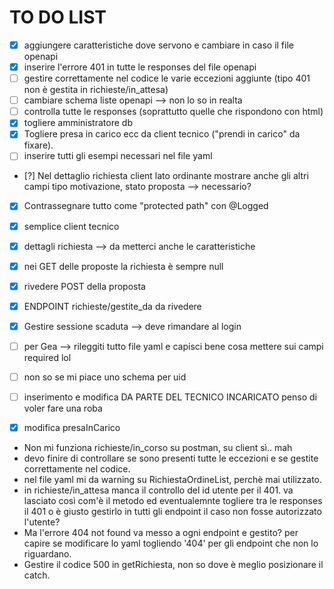 # TO DO LIST
- [x] aggiungere caratteristiche dove servono e cambiare in caso il file openapi
- [x] inserire l'errore 401 in tutte le responses del file openapi
- [ ] gestire correttamente nel codice le varie eccezioni aggiunte (tipo 401 non è gestita in  richieste/in_attesa)
- [ ] cambiare schema liste openapi --> non lo so in realta
- [ ] controlla tutte le responses (soprattutto quelle che rispondono con html)
- [x] togliere amministratore db 
- [x] Togliere presa in carico ecc da client tecnico ("prendi in carico" da fixare).
- [ ] inserire tutti gli esempi necessari nel file yaml
- [?] Nel dettaglio richiesta client lato ordinante mostrare anche gli altri campi tipo motivazione, stato proposta --> necessario?
- [x] Contrassegnare tutto come "protected path" con @Logged
- [x] semplice client tecnico
- [x] dettagli richiesta --> da metterci anche le caratteristiche
- [x] nei GET delle proposte la richiesta è sempre null
- [x] rivedere POST della proposta
- [x] ENDPOINT richieste/gestite_da da rivedere
- [x] Gestire sessione scaduta --> deve rimandare al login

- [ ] per Gea --> rileggiti tutto file yaml e capisci bene cosa mettere sui campi required lol
- [ ] non so se mi piace uno schema per uid
- [ ] inserimento e modifica DA PARTE DEL TECNICO INCARICATO penso di voler fare una roba
- [x] modifica presaInCarico

- Non mi funziona richieste/in_corso su postman, su client sì.. mah
- devo finire di controllare se sono presenti tutte le eccezioni e se gestite correttamente nel codice.
- nel file yaml mi da warning su RichiestaOrdineList, perchè mai utilizzato.
- in richieste/in_attesa manca il controllo del id utente per il 401. va lasciato così com'è il metodo ed eventualemnte togliere tra le responses il 401 o è giusto gestirlo in tutti gli endpoint il caso non fosse autorizzato l'utente?
- Ma l'errore 404 not found va messo a ogni endpoint e gestito? per capire se modificare lo yaml togliendo '404' per gli endpoint che non lo riguardano.
- Gestire il codice 500 in getRichiesta, non so dove è meglio posizionare il catch.

